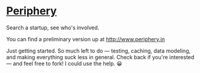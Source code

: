 [Periphery](http://www.periphery.in)
======
Search a startup, see who's involved.

You can find a preliminary version up at http://www.periphery.in

Just getting started. So much left to do — testing, caching, data modeling, and making everything suck less in general. Check back if you're interested — and feel free to fork! I could use the help. 😀